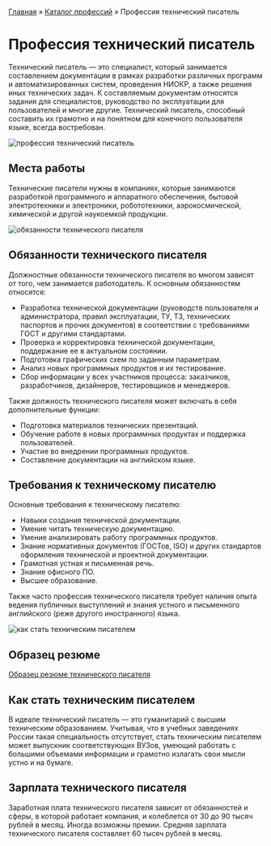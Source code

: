 [Главная](http://enjoy-job.ru/) » [Каталог профессий](http://enjoy-job.ru/professions/) » Профессия технический писатель

# Профессия технический писатель

Технический писатель — это специалист, который занимается составлением документации в рамках разработки различных программ и автоматизированных систем, проведения НИОКР, а также решения иных технических задач. К составляемым документам относятся задания для специалистов, руководство по эксплуатации для пользователей и многие другие. Технический писатель, способный составить их грамотно и на понятном для конечного пользователя языке, всегда востребован.

![профессия технический писатель](http://enjoy-job.ru/wp-content/uploads/2014/03/tech_writer1.jpg)

## Места работы

Технические писатели нужны в компаниях, которые занимаются разработкой программного и аппаратного обеспечения, бытовой электротехники и электроники, робототехники, аэрокосмической, химической и другой наукоемкой продукции.

![обязанности технического писателя](http://enjoy-job.ru/wp-content/uploads/2014/03/tech_writer2.jpg)

## Обязанности технического писателя

Должностные обязанности технического писателя во многом зависят от того, чем занимается работодатель. К основным обязанностям относятся:

- Разработка технической документации (руководств пользователя и администратора, правил эксплуатации, ТУ, ТЗ, технических паспортов и прочих документов) в соответствии с требованиями ГОСТ и другими стандартами.
- Проверка и корректировка технической документации, поддержание ее в актуальном состоянии.
- Подготовка графических схем по заданным параметрам.
- Анализ новых программных продуктов и их тестирование.
- Сбор информации у всех участников процесса: заказчиков, разработчиков, дизайнеров, тестировщиков и менеджеров.

Также должность технического писателя может включать в себя дополнительные функции:

- Подготовка материалов технических презентаций.
- Обучение работе в новых программных продуктах и поддержка пользователей.
- Участие во внедрении программных продуктов.
- Составление документации на английском языке.

## Требования к техническому писателю

Основные требования к техническому писателю:

- Навыки создания технической документации.
- Умение читать техническую документацию.
- Умение анализировать работу программных продуктов.
- Знание нормативных документов (ГОСТов, ISO) и других стандартов оформления технической и проектной документации.
- Грамотная устная и письменная речь.
- Знание офисного ПО.
- Высшее образование.

Также часто профессия технического писателя требует наличия опыта ведения публичных выступлений и знания устного и письменного английского (реже другого иностранного) языка.

![как стать техническим писателем](http://enjoy-job.ru/wp-content/uploads/2014/03/tech_writer3.jpg)

## Образец резюме

[Образец резюме технического писателя](http://enjoy-job.ru/professions/technichesky-pisatel/obrazets-rezume/)

## Как стать техническим писателем

В идеале технический писатель — это гуманитарий с высшим техническим образованием. Учитывая, что в учебных заведениях России такая специальность отсутствует, стать техническим писателем может выпускник соответствующих ВУЗов, умеющий работать с большими объемами информации и грамотно излагать свои мысли устно и на бумаге.

## Зарплата технического писателя

Заработная плата технического писателя зависит от обязанностей и сферы, в которой работает компания, и колеблется от 30 до 90 тысяч рублей в месяц. Иногда возможны премии. Средняя зарплата технического писателя составляет 60 тысяч рублей в месяц.